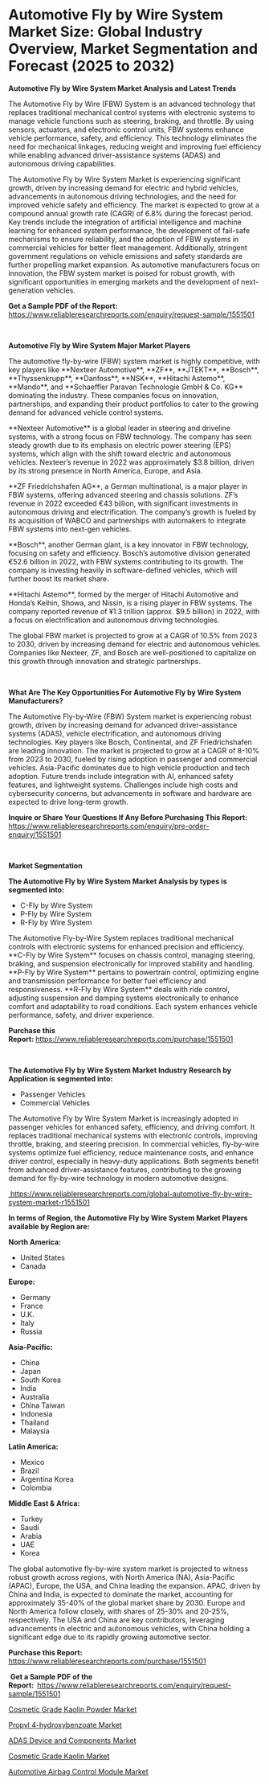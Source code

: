 <p><h1>Automotive Fly by Wire System Market Size: Global Industry Overview, Market Segmentation and Forecast (2025 to 2032)</h1></p><p><strong>Automotive Fly by Wire System Market Analysis and Latest Trends</strong></p>
<p><p>The Automotive Fly by Wire (FBW) System is an advanced technology that replaces traditional mechanical control systems with electronic systems to manage vehicle functions such as steering, braking, and throttle. By using sensors, actuators, and electronic control units, FBW systems enhance vehicle performance, safety, and efficiency. This technology eliminates the need for mechanical linkages, reducing weight and improving fuel efficiency while enabling advanced driver-assistance systems (ADAS) and autonomous driving capabilities.</p><p>The Automotive Fly by Wire System Market is experiencing significant growth, driven by increasing demand for electric and hybrid vehicles, advancements in autonomous driving technologies, and the need for improved vehicle safety and efficiency. The market is expected to grow at a compound annual growth rate (CAGR) of 6.8% during the forecast period. Key trends include the integration of artificial intelligence and machine learning for enhanced system performance, the development of fail-safe mechanisms to ensure reliability, and the adoption of FBW systems in commercial vehicles for better fleet management. Additionally, stringent government regulations on vehicle emissions and safety standards are further propelling market expansion. As automotive manufacturers focus on innovation, the FBW system market is poised for robust growth, with significant opportunities in emerging markets and the development of next-generation vehicles.</p></p>
<p><strong>Get a Sample PDF of the Report:&nbsp;</strong> <a href="https://www.reliableresearchreports.com/enquiry/request-sample/1551501?utm_campaign=24&utm_medium=2&utm_source=Github&utm_content=ia&utm_term=23012025&utm_id=automotive-fly-by-wire-system">https://www.reliableresearchreports.com/enquiry/request-sample/1551501</a></p>
<p>&nbsp;</p>
<p><strong>Automotive Fly by Wire System Major Market Players</strong></p>
<p><p>The automotive fly-by-wire (FBW) system market is highly competitive, with key players like **Nexteer Automotive**, **ZF**, **JTEKT**, **Bosch**, **Thyssenkrupp**, **Danfoss**, **NSK**, **Hitachi Astemo**, **Mando**, and **Schaeffler Paravan Technologie GmbH & Co. KG** dominating the industry. These companies focus on innovation, partnerships, and expanding their product portfolios to cater to the growing demand for advanced vehicle control systems.</p><p>**Nexteer Automotive** is a global leader in steering and driveline systems, with a strong focus on FBW technology. The company has seen steady growth due to its emphasis on electric power steering (EPS) systems, which align with the shift toward electric and autonomous vehicles. Nexteer’s revenue in 2022 was approximately $3.8 billion, driven by its strong presence in North America, Europe, and Asia.</p><p>**ZF Friedrichshafen AG**, a German multinational, is a major player in FBW systems, offering advanced steering and chassis solutions. ZF’s revenue in 2022 exceeded €43 billion, with significant investments in autonomous driving and electrification. The company’s growth is fueled by its acquisition of WABCO and partnerships with automakers to integrate FBW systems into next-gen vehicles.</p><p>**Bosch**, another German giant, is a key innovator in FBW technology, focusing on safety and efficiency. Bosch’s automotive division generated €52.6 billion in 2022, with FBW systems contributing to its growth. The company is investing heavily in software-defined vehicles, which will further boost its market share.</p><p>**Hitachi Astemo**, formed by the merger of Hitachi Automotive and Honda’s Keihin, Showa, and Nissin, is a rising player in FBW systems. The company reported revenue of ¥1.3 trillion (approx. $9.5 billion) in 2022, with a focus on electrification and autonomous driving technologies.</p><p>The global FBW market is projected to grow at a CAGR of 10.5% from 2023 to 2030, driven by increasing demand for electric and autonomous vehicles. Companies like Nexteer, ZF, and Bosch are well-positioned to capitalize on this growth through innovation and strategic partnerships.</p></p>
<p>&nbsp;</p>
<p><strong>What Are The Key Opportunities For Automotive Fly by Wire System Manufacturers?</strong></p>
<p><p>The Automotive Fly-by-Wire (FBW) System market is experiencing robust growth, driven by increasing demand for advanced driver-assistance systems (ADAS), vehicle electrification, and autonomous driving technologies. Key players like Bosch, Continental, and ZF Friedrichshafen are leading innovation. The market is projected to grow at a CAGR of 8-10% from 2023 to 2030, fueled by rising adoption in passenger and commercial vehicles. Asia-Pacific dominates due to high vehicle production and tech adoption. Future trends include integration with AI, enhanced safety features, and lightweight systems. Challenges include high costs and cybersecurity concerns, but advancements in software and hardware are expected to drive long-term growth.</p></p>
<p><strong>Inquire or Share Your Questions If Any Before Purchasing This Report:</strong> <a href="https://www.reliableresearchreports.com/enquiry/pre-order-enquiry/1551501?utm_campaign=24&utm_medium=2&utm_source=Github&utm_content=ia&utm_term=23012025&utm_id=automotive-fly-by-wire-system">https://www.reliableresearchreports.com/enquiry/pre-order-enquiry/1551501</a></p>
<p>&nbsp;</p>
<p><strong>Market Segmentation</strong></p>
<p><strong>The Automotive Fly by Wire System Market Analysis by types is segmented into:</strong></p>
<p><ul><li>C-Fly by Wire System</li><li>P-Fly by Wire System</li><li>R-Fly by Wire System</li></ul></p>
<p><p>The Automotive Fly-by-Wire System replaces traditional mechanical controls with electronic systems for enhanced precision and efficiency. **C-Fly by Wire System** focuses on chassis control, managing steering, braking, and suspension electronically for improved stability and handling. **P-Fly by Wire System** pertains to powertrain control, optimizing engine and transmission performance for better fuel efficiency and responsiveness. **R-Fly by Wire System** deals with ride control, adjusting suspension and damping systems electronically to enhance comfort and adaptability to road conditions. Each system enhances vehicle performance, safety, and driver experience.</p></p>
<p><strong>Purchase this Report:&nbsp;</strong><a href="https://www.reliableresearchreports.com/purchase/1551501?utm_campaign=24&utm_medium=2&utm_source=Github&utm_content=ia&utm_term=23012025&utm_id=automotive-fly-by-wire-system">https://www.reliableresearchreports.com/purchase/1551501</a></p>
<p>&nbsp;</p>
<p><strong>The Automotive Fly by Wire System Market Industry Research by Application is segmented into:</strong></p>
<p><ul><li>Passenger Vehicles</li><li>Commercial Vehicles</li></ul></p>
<p><p>The Automotive Fly by Wire System Market is increasingly adopted in passenger vehicles for enhanced safety, efficiency, and driving comfort. It replaces traditional mechanical systems with electronic controls, improving throttle, braking, and steering precision. In commercial vehicles, fly-by-wire systems optimize fuel efficiency, reduce maintenance costs, and enhance driver control, especially in heavy-duty applications. Both segments benefit from advanced driver-assistance features, contributing to the growing demand for fly-by-wire technology in modern automotive designs.</p></p>
<p><a href="https://www.reliableresearchreports.com/global-automotive-fly-by-wire-system-market-r1551501?utm_campaign=24&utm_medium=2&utm_source=Github&utm_content=ia&utm_term=23012025&utm_id=automotive-fly-by-wire-system">&nbsp;https://www.reliableresearchreports.com/global-automotive-fly-by-wire-system-market-r1551501</a></p>
<p><strong>In terms of Region, the Automotive Fly by Wire System Market Players available by Region are:</strong></p>
<p>
    <p> <strong> North America: </strong>
        <ul>
            <li>United States</li>
            <li>Canada</li>
        </ul>
        </p> 
    <p> <strong> Europe: </strong>
        <ul>
            <li>Germany</li>
            <li>France</li>
            <li>U.K.</li>
            <li>Italy</li>
            <li>Russia</li>
        </ul>
        </p> 
    <p> <strong> Asia-Pacific: </strong>
        <ul>
            <li>China</li>
            <li>Japan</li>
            <li>South Korea</li>
            <li>India</li>
            <li>Australia</li>
            <li>China Taiwan</li>
            <li>Indonesia</li>
            <li>Thailand</li>
            <li>Malaysia</li>
        </ul>
        </p> 
    <p> <strong> Latin America: </strong>
        <ul>
            <li>Mexico</li>
            <li>Brazil</li>
            <li>Argentina Korea</li>
            <li>Colombia</li>
        </ul>
        </p> 
    <p> <strong> Middle East & Africa: </strong>
        <ul>
            <li>Turkey</li>
            <li>Saudi</li>
            <li>Arabia</li>
            <li>UAE</li>
            <li>Korea</li>
        </ul>
    </p>
    </p>
<p><p>The global automotive fly-by-wire system market is projected to witness robust growth across regions, with North America (NA), Asia-Pacific (APAC), Europe, the USA, and China leading the expansion. APAC, driven by China and India, is expected to dominate the market, accounting for approximately 35-40% of the global market share by 2030. Europe and North America follow closely, with shares of 25-30% and 20-25%, respectively. The USA and China are key contributors, leveraging advancements in electric and autonomous vehicles, with China holding a significant edge due to its rapidly growing automotive sector.</p></p>
<p><strong>Purchase this Report: </strong><a href="https://www.reliableresearchreports.com/purchase/1551501?utm_campaign=24&utm_medium=2&utm_source=Github&utm_content=ia&utm_term=23012025&utm_id=automotive-fly-by-wire-system">https://www.reliableresearchreports.com/purchase/1551501</a></p>
<p>&nbsp;<strong>Get a Sample PDF of the Report:&nbsp;&nbsp;</strong><a href="https://www.reliableresearchreports.com/enquiry/request-sample/1551501?utm_campaign=24&utm_medium=2&utm_source=Github&utm_content=ia&utm_term=23012025&utm_id=automotive-fly-by-wire-system">https://www.reliableresearchreports.com/enquiry/request-sample/1551501</a></p>
<p><strong></strong></p>
<p><p><a href="https://www.linkedin.com/pulse/cosmetic-grade-kaolin-powder-market-analysis-application-sale-djezf?utm_campaign=24&utm_medium=2&utm_source=Github&utm_content=ia&utm_term=23012025&utm_id=automotive-fly-by-wire-system">Cosmetic Grade Kaolin Powder Market</a></p><p><a href="https://www.linkedin.com/pulse/propyl-4-hydroxybenzoate-market-size-cagr-119-current-development-rpkpf?utm_campaign=24&utm_medium=2&utm_source=Github&utm_content=ia&utm_term=23012025&utm_id=automotive-fly-by-wire-system">Propyl 4-hydroxybenzoate Market</a></p><p><a href="https://github.com/delindacallegari68/Market-Research-Report-List-1/blob/main/adas-device-and-components-market.md?utm_campaign=24&utm_medium=2&utm_source=Github&utm_content=ia&utm_term=23012025&utm_id=automotive-fly-by-wire-system">ADAS Device and Components Market</a></p><p><a href="https://www.linkedin.com/pulse/cosmetic-grade-kaolin-market-size-share-trends-analysis-report-38ldf?utm_campaign=24&utm_medium=2&utm_source=Github&utm_content=ia&utm_term=23012025&utm_id=automotive-fly-by-wire-system">Cosmetic Grade Kaolin Market</a></p><p><a href="https://github.com/elizabethdagraca/Market-Research-Report-List-5/blob/main/automotive-airbag-control-module-market.md?utm_campaign=24&utm_medium=2&utm_source=Github&utm_content=ia&utm_term=23012025&utm_id=automotive-fly-by-wire-system">Automotive Airbag Control Module Market</a></p></p>